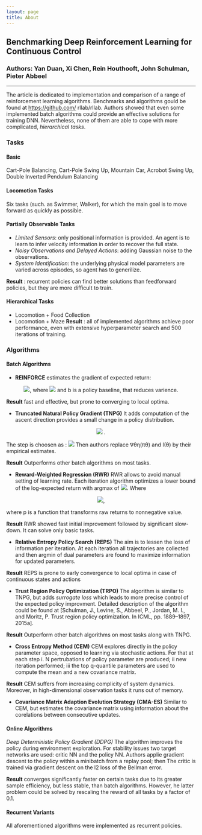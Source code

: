 ```yaml
---
layout: page
title: About
---
```



## Benchmarking Deep Reinforcement Learning for Continuous Control
### Authors: Yan Duan, Xi Chen, Rein Houthooft, John Schulman, Pieter Abbeel

------------------------
The article is dedicated to implementation and comparison of a range of reinforcement learning algorithms. Benchmarks and algorithms gould be found at
https://github.com/ rllab/rllab. Authors showed that even some implemented batch algorithms could provide an effective solutions for training DNN.
Nevertheless, none of them are able to cope with more complicated, _hierarchical tasks_. 

### Tasks

#### Basic
Cart-Pole Balancing, Cart-Pole Swing Up, Mountain Car, Acrobot Swing Up, Double Inverted Pendulum Balancing

#### Locomotion Tasks
Six tasks (such. as Swimmer, Walker), for which the main goal is to move forward as quickly as possible.

#### Partially Observable Tasks
- _Limited Sensors_:  only positional information is provided. An agent is to learn to infer velocity information in order to recover the full state.
- _Noisy Observations and Delayed Actions_: adding Gaussian noise to the observations.
- _System Identification_: the underlying physical model parameters are varied across episodes, so agent has to generilize.

__Result__ :  recurrent policies can find better solutions than feedforward policies,  but they are more difficult to train.

#### Hierarchical Tasks
- Locomotion + Food Collection
- Locomotion + Maze
__Result__ : all of implemented algorithms achieve poor performance, even with extensive hyperparameter search and 500 iterations of training.

### Algorithms

#### Batch Algorithms

- __REINFORCE__ estimates the gradient of expected return:
<p align="center">
 <img src="https://render.githubusercontent.com/render/math?math=\hat{\Delta_{\sigma\mu(\pi_{\sigma})}}=\frac{1}{NT}\sum_{i=1}^{N}\sum_{t=0}^{T}\delta_{\sigma}log \pi(a_{i}^{t}|s_{t}^{i},\theta)(R_{t}^{i}-b_{t}^{i})">, where 
 
 
 <img src="https://render.githubusercontent.com/render/math?math=R_{t}^{i}=\sum_{t^{\prime}=t}^{T}\gamma_{t-t^{\prime}}r_{t}^{i}"> 
 and b is a policy baseline, that reduces varience. 
</p>

__Result__ fast and effective, but prone to converging to local optima. 

- __Truncated Natural Policy Gradient (TNPG)__
It adds computation of the ascent direction provides a small change in a policy distribution. 

<p align="center">
 <img src="https://render.githubusercontent.com/render/math?math=I(\theta^-1)\Delta_{\sigma\mu(\pi_{\sigma})}"> .
 </p>
   
 
  
 The step is choosen as :
<img src="https://render.githubusercontent.com/render/math?math=\alpha=\sqrt{\delta_{KL}(\Delta_{\sigma\mu(\pi_{\sigma})^T}  I(\theta)^{-1}\Delta_{\sigma\mu(\pi_{\sigma})^{-1}})}">
Then authors  replace ∇θη(πθ) and I(θ) by their empirical estimates.

__Result__ Outperforms other batch algorithms on most tasks. 


- __Reward-Weighted Regression (RWR)__
RWR allows to avoid manual setting of learning rate. Each iteration algorithm optimizes a lower bound of the log-expected return with argmax of <img src="https://render.githubusercontent.com/render/math?math=\ell(\theta)">. Where

<p align="center">
<img src="https://render.githubusercontent.com/render/math?math=\ell(\theta)=\frac{1}{NT}\sum_{i=1}^{N}\sum_{t=0}^{T}\delta_{\sigma}log \pi(a_{i}^{t}|s_{t}^{i},\theta)p(R_{t}^{i}-b_{t}^{i})">, 
 
 where p is a function that transforms raw returns to nonnegative value. 
</p>
 
__Result__ RWR showed fast initial improvement followed by significant slow-down. It can solve only basic tasks.


- __Relative Entropy Policy Search (REPS)__
The aim is to lessen the loss of information per iteration. At each iteration all trajectories are collected and then argmin of dual parameters are found to maximize information for updated parameters.


__Result__  REPS is prone to early convergence to local optima in case of continuous states and actions


- __Trust Region Policy Optimization (TRPO)__
The algorithm is similar to TNPG, but adds _surrogate loss_ which leads to more precise control of the expected policy improvment. Detailed description of the algorithm could be found at [Schulman, J., Levine, S., Abbeel, P., Jordan, M. I., and Moritz, P. Trust region policy optimization. In ICML, pp. 1889–1897, 2015a].

__Result__  Outperform other batch algorithms on most tasks along with TNPG.


- __Cross Entropy Method (CEM)__
CEM explores directly in the policy parameter space, opposed to learning via stochastic actions. For that at each step i. N pertrubations of policy parameter are produced; ii new iteration performed; iii the top q-quantile parameters are used to compute the mean and a new covariance matrix. 

 __Result__  CEM suffers from increasing complicity of system dynamics. Moreover, in high-dimensional observation tasks it runs out of memory.
 
 
- __Covariance Matrix Adaption Evolution Strategy (CMA-ES)__
Similar to CEM, but estimates the covariance matrix using information about the corelations between consecutive updates.

#### Online Algorithms
_Deep Deterministic Policy Gradient (DDPG)_
The algorithm improves the policy during environment exploration. For stability issues two target networks  are used: critic NN and the policy  NN. Authors applie gradient descent to the policy within  a minibatch from a replay pool; then The critic is trained via gradient descent on the l2 loss of the Bellman error. 

__Result__  converges significantly faster on certain tasks due to its greater sample efficiency, but less stable, than batch algorithms. 
However, he latter problem could be solved by rescaling the reward of all tasks by a factor of 0.1. 

#### Recurrent Variants
All aforementioned algorithms were implemented as recurrent policies. 
